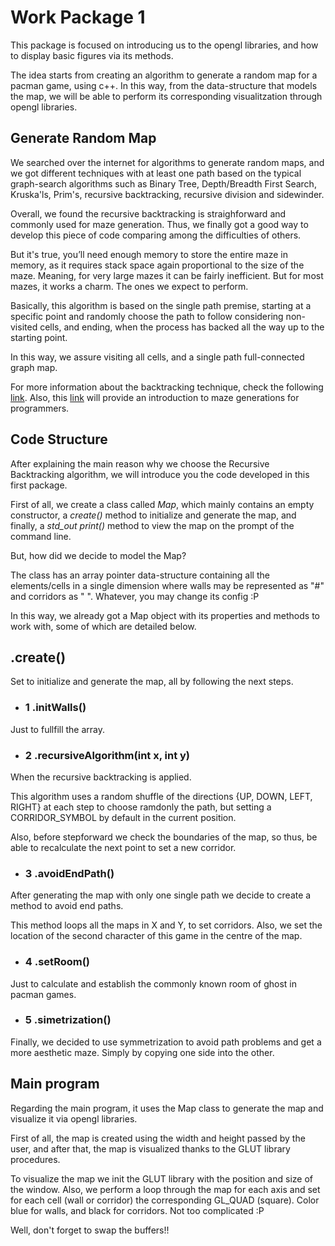 # Work Package 1

This package is focused on introducing us to the opengl libraries, and how to display basic figures via its methods.

The idea starts from creating an algorithm to generate a random map for a pacman game, using c++. In this way, from the data-structure that models the map, we will be able to perform its corresponding visualitzation through opengl libraries.

## Generate Random Map

We searched over the internet for algorithms to generate random maps, and we got different techniques with at least one path based on the typical graph-search algorithms such as Binary Tree, Depth/Breadth First Search, Kruska'ls, Prim's, recursive backtracking, recursive division and sidewinder.

Overall, we found the recursive backtracking is straighforward and commonly used for maze generation. Thus, we finally got a good way to develop this piece of code comparing among the difficulties of others.

But it's true, you’ll need enough memory to store the entire maze in memory, as it requires stack space again proportional to the size of the maze. Meaning, for very large mazes it can be fairly inefficient. But for most mazes, it works a charm. The ones we expect to perform.

Basically, this algorithm is based on the single path premise, starting at a specific point and randomly choose the path to follow considering non-visited cells, and ending, when the process has backed all the way up to the starting point.

In this way, we assure visiting all cells, and a single path full-connected graph map.

For more information about the backtracking technique, check the following [link](http://weblog.jamisbuck.org/2010/12/27/maze-generation-recursive-backtracking). Also, this [link](https://pragprog.com/titles/jbmaze/mazes-for-programmers/) will provide an introduction to maze generations for programmers.


## Code Structure

After explaining the main reason why we choose the Recursive Backtracking algorithm, we will introduce you the code developed in this first package.

First of all, we create a class called *Map*, which mainly contains an empty constructor, a *create()* method to initialize and generate the map, and finally, a *std_out print()* method to view the map on the prompt of the command line.

But, how did we decide to model the Map? 

The class has an array pointer data-structure containing all the elements/cells in a single dimension where walls may be represented as "#" and corridors as " ". Whatever, you may change its config :P

In this way, we already got a Map object with its properties and methods to work with, some of which are detailed below.

## .create()

Set to initialize and generate the map, all by following the next steps.

- ### 1 .initWalls()

Just to fullfill the array.

- ### 2 .recursiveAlgorithm(int x, int y)

When the recursive backtracking is applied.

This algorithm uses a random shuffle of the directions {UP, DOWN, LEFT, RIGHT} at each step to choose ramdonly the path, but setting a CORRIDOR_SYMBOL by default in the current position.

Also, before stepforward we check the boundaries of the map, so thus, be able to recalculate the next point to set a new corridor.

- ### 3 .avoidEndPath()

After generating the map with only one single path we decide to create a method to avoid end paths. 

This method loops all the maps in X and Y, to set corridors. Also, we set the location of the second character of this game in the centre of the map.

- ### 4 .setRoom()

Just to calculate and establish the commonly known room of ghost in pacman games.

- ### 5 .simetrization()

Finally, we decided to use symmetrization to avoid path problems and get a more aesthetic maze. Simply by copying one side into the other.


## Main program

Regarding the main program, it uses the Map class to generate the map and visualize it via opengl libraries.

First of all, the map is created using the width and height passed by the user, and after that, the map is visualized thanks to the GLUT library procedures.

To visualize the map we init the GLUT library with the position and size of the window. Also, we perform a loop through the map for each axis and set for each cell (wall or corridor) the corresponding GL_QUAD (square). Color blue for walls, and black for corridors. Not too complicated :P

Well, don't forget to swap the buffers!!


